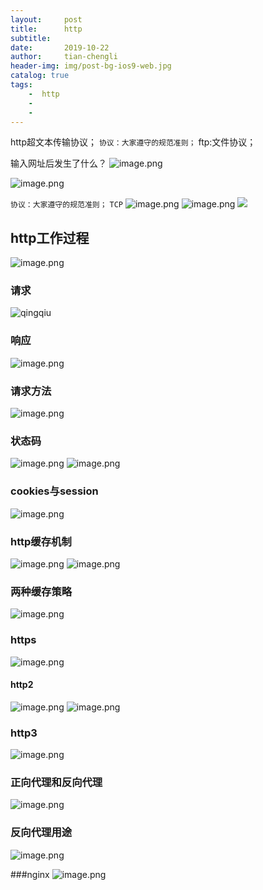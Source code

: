 ```yaml
---
layout:     post
title:      http
subtitle:   
date:       2019-10-22
author:     tian-chengli
header-img: img/post-bg-ios9-web.jpg
catalog: true
tags:
    -  http
    - 
    -
---
```


http超文本传输协议；
`协议：大家遵守的规范准则；`
ftp:文件协议；

输入网址后发生了什么？
![image.png](https://upload-images.jianshu.io/upload_images/12530551-115346b67f1c3ea6.png?imageMogr2/auto-orient/strip%7CimageView2/2/w/1240)

![image.png](https://upload-images.jianshu.io/upload_images/12530551-eaaab3c37e0f9ebc.png?imageMogr2/auto-orient/strip%7CimageView2/2/w/1240)

`协议：大家遵守的规范准则；`
`TCP`
![image.png](https://upload-images.jianshu.io/upload_images/12530551-09afe538852d56dc.png?imageMogr2/auto-orient/strip%7CimageView2/2/w/1240)
![image.png](https://upload-images.jianshu.io/upload_images/12530551-676344bcd102c09a.png?imageMogr2/auto-orient/strip%7CimageView2/2/w/1240)
![ ](https://upload-images.jianshu.io/upload_images/12530551-065b3e425e2d52f8.png?imageMogr2/auto-orient/strip%7CimageView2/2/w/1240)
## http工作过程
![image.png](https://upload-images.jianshu.io/upload_images/12530551-ab7479333709991f.png?imageMogr2/auto-orient/strip%7CimageView2/2/w/1240)

### 请求
![qingqiu](https://upload-images.jianshu.io/upload_images/12530551-be8f4973de18f9c5.png?imageMogr2/auto-orient/strip%7CimageView2/2/w/1240)
### 响应
![image.png](https://upload-images.jianshu.io/upload_images/12530551-bd7db487c03f9b7a.png?imageMogr2/auto-orient/strip%7CimageView2/2/w/1240)
### 请求方法
![image.png](https://upload-images.jianshu.io/upload_images/12530551-1f7157696f992fb4.png?imageMogr2/auto-orient/strip%7CimageView2/2/w/1240)
### 状态码
![image.png](https://upload-images.jianshu.io/upload_images/12530551-eccbc4f92768b29f.png?imageMogr2/auto-orient/strip%7CimageView2/2/w/1240)
![image.png](https://upload-images.jianshu.io/upload_images/12530551-22d4888d31bb525c.png?imageMogr2/auto-orient/strip%7CimageView2/2/w/1240)

### cookies与session
![image.png](https://upload-images.jianshu.io/upload_images/12530551-3bb6a9d099910f45.png?imageMogr2/auto-orient/strip%7CimageView2/2/w/1240)
### http缓存机制
![image.png](https://upload-images.jianshu.io/upload_images/12530551-c5824dffaa69ac5e.png?imageMogr2/auto-orient/strip%7CimageView2/2/w/1240)
![image.png](https://upload-images.jianshu.io/upload_images/12530551-35eb38d3ddeb2bd9.png?imageMogr2/auto-orient/strip%7CimageView2/2/w/1240)
### 两种缓存策略
![image.png](https://upload-images.jianshu.io/upload_images/12530551-57341453b971d1a7.png?imageMogr2/auto-orient/strip%7CimageView2/2/w/1240)
### https
![image.png](https://upload-images.jianshu.io/upload_images/12530551-08894a1be1a7ecdd.png?imageMogr2/auto-orient/strip%7CimageView2/2/w/1240)
#### http2
![image.png](https://upload-images.jianshu.io/upload_images/12530551-4ad8b25544d65c83.png?imageMogr2/auto-orient/strip%7CimageView2/2/w/1240)
![image.png](https://upload-images.jianshu.io/upload_images/12530551-39b1c9524b11296d.png?imageMogr2/auto-orient/strip%7CimageView2/2/w/1240)
### http3
![image.png](https://upload-images.jianshu.io/upload_images/12530551-9135b4711a143142.png?imageMogr2/auto-orient/strip%7CimageView2/2/w/1240)

### 正向代理和反向代理
![image.png](https://upload-images.jianshu.io/upload_images/12530551-9d797c020cf8421a.png?imageMogr2/auto-orient/strip%7CimageView2/2/w/1240)

  
### 反向代理用途
![image.png](https://upload-images.jianshu.io/upload_images/12530551-c523da8596742667.png?imageMogr2/auto-orient/strip%7CimageView2/2/w/1240)

###nginx
![image.png](https://upload-images.jianshu.io/upload_images/12530551-ab18e67aa2206c12.png?imageMogr2/auto-orient/strip%7CimageView2/2/w/1240)















